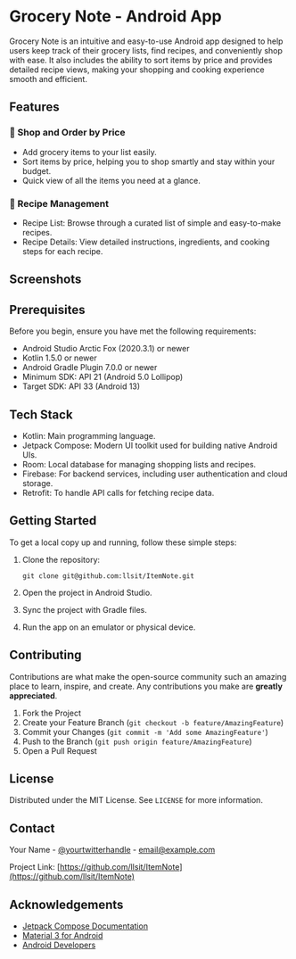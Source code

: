# Grocery Note - Android App

Grocery Note is an intuitive and easy-to-use Android app designed to help users keep track of their grocery lists, find recipes, and conveniently shop with ease. It also includes the ability to sort items by price and provides detailed recipe views, making your shopping and cooking experience smooth and efficient.

## Features

### 🛒 Shop and Order by Price
- Add grocery items to your list easily.
- Sort items by price, helping you to shop smartly and stay within your budget.
- Quick view of all the items you need at a glance.
  
### 🍳 Recipe Management
- Recipe List: Browse through a curated list of simple and easy-to-make recipes.
- Recipe Details: View detailed instructions, ingredients, and cooking steps for each recipe.

## Screenshots

## Prerequisites

Before you begin, ensure you have met the following requirements:

- Android Studio Arctic Fox (2020.3.1) or newer
- Kotlin 1.5.0 or newer
- Android Gradle Plugin 7.0.0 or newer
- Minimum SDK: API 21 (Android 5.0 Lollipop)
- Target SDK: API 33 (Android 13)

## Tech Stack

- Kotlin: Main programming language.
- Jetpack Compose: Modern UI toolkit used for building native Android UIs.
- Room: Local database for managing shopping lists and recipes.
- Firebase: For backend services, including user authentication and cloud storage.
- Retrofit: To handle API calls for fetching recipe data.

## Getting Started

To get a local copy up and running, follow these simple steps:

1. Clone the repository:
   ```
   git clone git@github.com:llsit/ItemNote.git
   ```

2. Open the project in Android Studio.

3. Sync the project with Gradle files.

4. Run the app on an emulator or physical device.

## Contributing

Contributions are what make the open-source community such an amazing place to learn, inspire, and create. Any contributions you make are **greatly appreciated**.

1. Fork the Project
2. Create your Feature Branch (`git checkout -b feature/AmazingFeature`)
3. Commit your Changes (`git commit -m 'Add some AmazingFeature'`)
4. Push to the Branch (`git push origin feature/AmazingFeature`)
5. Open a Pull Request

## License

Distributed under the MIT License. See `LICENSE` for more information.

## Contact

Your Name - [@yourtwitterhandle](https://twitter.com/yourtwitterhandle) - email@example.com

Project Link: [https://github.com/llsit/ItemNote](https://github.com/llsit/ItemNote)

## Acknowledgements

- [Jetpack Compose Documentation](https://developer.android.com/jetpack/compose)
- [Material 3 for Android](https://m3.material.io/develop/android/jetpack-compose)
- [Android Developers](https://developer.android.com/)
